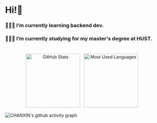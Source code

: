 # Hi!👋

### 🧑🏻‍💻 I’m currently learning backend dev.
### 🧑🏻‍🎓 I’m currently studying for my master's degree at HUST.

#
<p align="center">
    <img height=175 alt="GitHub Stats" src="https://github-readme-stats.vercel.app/api?username=CHANXINx&show_icons=true&count_private=true" />&nbsp;&nbsp;
    <img height=175 alt="Most Used Languages" src="https://github-readme-stats.vercel.app/api/top-langs/?username=CHANXINx&layout=compact" />&nbsp;&nbsp;
</p>


![CHANXIN's github activity graph](https://github-readme-activity-graph.vercel.app/graph?username=CHANXINx&theme=react)



<!--
**CHANXINx/CHANXINx** is a ✨ _special_ ✨ repository because its `README.md` (this file) appears on your GitHub profile.

Here are some ideas to get you started:

- 🔭 I’m currently working on ...
- 🌱 I’m currently learning ...
- 👯 I’m looking to collaborate on ...
- 🤔 I’m looking for help with ...
- 💬 Ask me about ...
- 📫 How to reach me: ...
- 😄 Pronouns: ...
- ⚡ Fun fact: ...

.custom-hr {
  width: 75%;
  margin-left: auto;
  margin-right: auto;
  border: 0;
  border-top: 1px solid #333333;
}
-->
